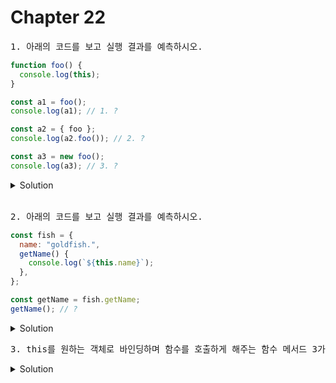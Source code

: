 # Chapter 22

<pre>1. 아래의 코드를 보고 실행 결과를 예측하시오.</pre>

```js
function foo() {
  console.log(this);
}

const a1 = foo();
console.log(a1); // 1. ?

const a2 = { foo };
console.log(a2.foo()); // 2. ?

const a3 = new foo();
console.log(a3); // 3. ?
```

<details>
  <summary>Solution</summary>
  <strong>1. Window</strong><br><strong>2. a2({foo: ƒ})<br>3. a3(foo {})</strong>
  <pre>this바인딩은 함수가 호출 방식에 따라 동적으로 결정되는데,<br>1번은 일반함수로 foo를 호출하여 this에 전역 객체인 Window를 가리키게 된다.<br>2번은 a2에 foo함수를 프로퍼티 축약 표현으로 추가했기 때문에 메서드를 호출한 객체 즉, a2가 this에 바인딩된다.<br>3번은 new연산자로 foo함수를 생성자 함수로 호출하였기 때문에 해당 인스턴스인 a3이 this에 바인딩된다.</pre>
</details>

<br>

<pre>2. 아래의 코드를 보고 실행 결과를 예측하시오.</pre>

```js
const fish = {
  name: "goldfish.",
  getName() {
    console.log(`${this.name}`);
  },
};

const getName = fish.getName;
getName(); // ?
```

<details>
  <summary>Solution</summary>
  <strong>''(브라우저 환경에서 window.name)</strong>
  <pre>fish객체의 getName 프로퍼티는 독립적으로 존재하여 일반 변수에 할당하여 일반 함수로 호출할 수 있다.<br>일반 함수 호출에서 this는 전역객체를 가리키므로 브라우저 환경에서 window.name을 반환한다.</pre>
</details>

<pre>3. this를 원하는 객체로 바인딩하며 함수를 호출하게 해주는 함수 메서드 3가지는 무엇인가? </pre>

<details>
<summary>Solution</summary>
<strong>apply, call, bind</strong></details>
